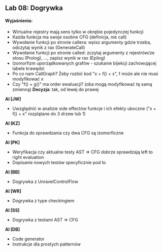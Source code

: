 ﻿## Lab 08: Dogrywka

#### Wyjaśnienia:

- Wirtualne rejestry mają sens tylko w obrębie pojedynczej funkcji
- Każda funkcja ma swoje osobne CFG (definicja, nie call)
- Wywołanie funkcji po stronie callera: wpisz argumenty gdzie trzeba, odczytaj wynik z rax (GenerateCall)
- Wywołanie funkcji po stronie called: zczytaj argumenty z rejestrów/ze stosu (Prolog), ..., zapisz wynik w rax (Epilog)
- Izomorfizm uporządkowanych grafów - szukanie bijekcji zachowującej labele krawędzi
- Po co nam CallGraph? Żeby rozbić kod "x + f() + x", f może ale nie musi modyfikować x
- Czy "f() + g()" ma order ewaluacji? (oba mogą modyfikować tę samą zmienną) **Decyzja**: tak, od lewej do prawej


**AI [JW]**
- Uwzględnić w analizie side effectów funkcje i ich efekty uboczne ("x + f() + x" rozplątane do 3 drzew lub 1)

**AI [KZ]**
- Funkcja do sprawdzania czy dwa CFG są izomorficzne

**AI [PK]**
- Weryfikacja czy aktualne testy AST => CFG dobrze sprawdzają left to right evaluation
- Dopisanie nowych testów specyficznie pod to

**AI [BB]**
- Dogrywka z UnravelControlFlow

**AI [WR]**
- Dogrywka z type checkingiem

**AI [SS]**
- Dogrywka z testami AST => CFG

**AI [DB]**
- Code generator
- Instrukcje dla prostych patternów
